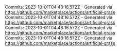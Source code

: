 Commits: 2023-10-01T04:48:16.572Z - Generated via https://github.com/marketplace/actions/artificial-grass
<br>
Commits: 2023-10-01T04:48:16.572Z - Generated via https://github.com/marketplace/actions/artificial-grass
<br>
Commits: 2023-10-01T04:48:16.572Z - Generated via https://github.com/marketplace/actions/artificial-grass
<br>
Commits: 2023-10-01T04:48:16.572Z - Generated via https://github.com/marketplace/actions/artificial-grass
<br>
